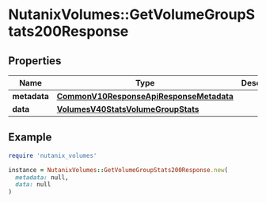 # NutanixVolumes::GetVolumeGroupStats200Response

## Properties

| Name | Type | Description | Notes |
| ---- | ---- | ----------- | ----- |
| **metadata** | [**CommonV10ResponseApiResponseMetadata**](CommonV10ResponseApiResponseMetadata.md) |  | [optional] |
| **data** | [**VolumesV40StatsVolumeGroupStats**](VolumesV40StatsVolumeGroupStats.md) |  | [optional] |

## Example

```ruby
require 'nutanix_volumes'

instance = NutanixVolumes::GetVolumeGroupStats200Response.new(
  metadata: null,
  data: null
)
```

